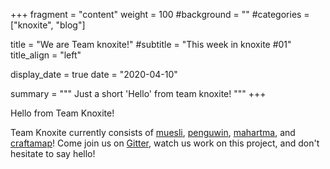 +++
fragment = "content"
weight = 100
#background = ""
#categories = ["knoxite", "blog"]

title = "We are Team knoxite!"
#subtitle = "This week in knoxite #01"
title_align = "left"

display_date = true
date = "2020-04-10"

summary = """
Just a short 'Hello' from team knoxite!
"""
+++

Hello from Team Knoxite!

Team Knoxite currently consists of [muesli](https://github.com/muesli), [penguwin](https://github.com/penguwin), [mahartma](https://github.com/ma-hartma), and [craftamap](https://github.com/craftamap)! Come join us on [Gitter](https://gitter.im/knoxite/chat), watch us work on this project, and don't hesitate to say hello!
